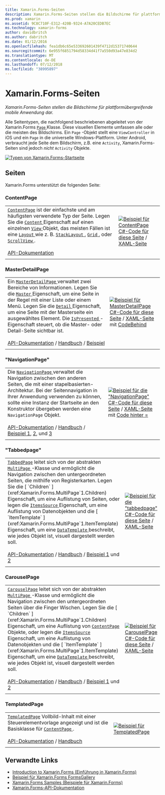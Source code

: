 ```yaml
---
title: Xamarin.Forms-Seiten
description: Xamarin.Forms-Seiten stellen die Bildschirme für plattformübergreifende mobile Anwendung dar. Dieser Artikel listet die Seiten, die in Xamarin.Forms enthalten sind.
ms.prod: xamarin
ms.assetid: 9C8C710F-E312-420B-9324-A7A20CEDB7EC
ms.technology: xamarin-forms
author: davidbritch
ms.author: dabritch
ms.date: 01/12/2016
ms.openlocfilehash: fea1db6c65e533692601439f4712d15371740644
ms.sourcegitcommit: 6e955f6851794d58334d41f7a550d93a47e834d2
ms.translationtype: MT
ms.contentlocale: de-DE
ms.lasthandoff: 07/12/2018
ms.locfileid: "38995897"
---
```

# <a name="xamarinforms-pages"></a>Xamarin.Forms-Seiten

_Xamarin.Forms-Seiten stellen die Bildschirme für plattformübergreifende mobile Anwendung dar._

Alle Seitentypen, die nachfolgend beschriebenen abgeleitet von der Xamarin.Forms [ `Page` ](xref:Xamarin.Forms.Page) Klasse. Diese visuellen Elemente umfassen alle oder die meisten des Bildschirms. Ein `Page` -Objekt stellt eine `ViewController` in iOS und ein `Page` in die universelle Windows-Plattform. Unter Android, verbraucht jede Seite dem Bildschirm, z.B. eine `Activity`, Xamarin.Forms-Seiten sind jedoch *nicht* `Activity` Objekte.

[ ![](pages-images/pages-sml.png "Typen von Xamarin.Forms-Startseite")](pages-images/pages.png#lightbox "Typen von Xamarin.Forms-Startseite")

## <a name="pages"></a>Seiten

Xamarin.Forms unterstützt die folgenden Seite:

<a name="contentPage" />

### <a name="contentpage"></a>ContentPage

|     |     |
| --- | --- |
| [`ContentPage`](xref:Xamarin.Forms.ContentPage) ist der einfachste und am häufigsten verwendete Typ der Seite. Legen Sie die [ `Content` ](xref:Xamarin.Forms.ContentPage.Content) Eigenschaft auf einen einzelnen [ `View` ](views.md) Objekt, das meisten Fällen ist eine [ `Layout` ](layouts.md) wie z. B. [ `StackLayout` ](layouts.md#stackLayout), [ `Grid` ](layouts.md#grid), oder [ `ScrollView` ](layouts.md#scrollView).<br /><br />[API-Dokumentation](xref:Xamarin.Forms.ContentPage) | [![Beispiel für ContentPage](pages-images/ContentPage.png "ContentPage Beispiel")](pages-images/ContentPage-Large.png#lightbox "ContentPage-Beispiel")<br />[C#-Code für diese Seite](https://github.com/xamarin/xamarin-forms-samples/blob/master/FormsGallery/FormsGallery/FormsGallery/CodeExamples/ContentPageDemoPage.cs) / [XAML-Seite](https://github.com/xamarin/xamarin-forms-samples/blob/master/FormsGallery/FormsGallery/FormsGallery/XamlExamples/ContentPageDemoPage.xaml) |
|     |     |

### <a name="masterdetailpage"></a>MasterDetailPage

|     |     |
| --- | --- |
| Ein [ `MasterDetailPage` ](xref:Xamarin.Forms.MasterDetailPage) verwaltet zwei Bereiche von Informationen. Legen Sie die [ `Master` ](xref:Xamarin.Forms.MasterDetailPage.Master) Eigenschaft, um eine Seite in der Regel mit einer Liste oder einem Menü. Legen Sie die [ `Detail` ](xref:Xamarin.Forms.MasterDetailPage.Detail) Eigenschaft, um eine Seite mit der Masterseite ein ausgewähltes Element. Die [ `IsPresented` ](xref:Xamarin.Forms.MasterDetailPage.IsPresented) -Eigenschaft steuert, ob die Master- oder Detail-Seite sichtbar ist.<br /><br />[API-Dokumentation](xref:Xamarin.Forms.MasterDetailPage) / [Handbuch](~/xamarin-forms/app-fundamentals/navigation/master-detail-page.md) / [Beispiel](https://developer.xamarin.com/samples/xamarin-forms/Navigation/MasterDetailPage/) | [![Beispiel für MasterDetailPage](pages-images/MasterDetailPage.png "MasterDetailPage Beispiel")](pages-images/MasterDetailPage-Large.png#lightbox "MasterDetailPage-Beispiel")<br />[C#-Code für diese Seite](https://github.com/xamarin/xamarin-forms-samples/blob/master/FormsGallery/FormsGallery/FormsGallery/CodeExamples/MasterDetailPageDemoPage.cs) / [XAML-Seite](https://github.com/xamarin/xamarin-forms-samples/blob/master/FormsGallery/FormsGallery/FormsGallery/XamlExamples/MasterDetailPageDemoPage.xaml) mit [CodeBehind](https://github.com/xamarin/xamarin-forms-samples/blob/master/FormsGallery/FormsGallery/FormsGallery/XamlExamples/MasterDetailPageDemoPage.xaml.cs) |
|     |     |

### <a name="navigationpage"></a>"NavigationPage"

|     |     |
| --- | --- |
| Die [ `NavigationPage` ](xref:Xamarin.Forms.NavigationPage) verwaltet die Navigation zwischen den anderen Seiten, die mit einer stapelbasierten-Architektur. Bei der Seitennavigation in Ihrer Anwendung verwenden zu können, sollte eine Instanz der Startseite an den Konstruktor übergeben werden eine `NavigationPage` Objekt.<br /><br />[API-Dokumentation](xref:Xamarin.Forms.NavigationPage) / [Handbuch](~/xamarin-forms/app-fundamentals/navigation/hierarchical.md) / [Beispiel 1](https://developer.xamarin.com/samples/xamarin-forms/Navigation/Hierarchical/), [2](https://developer.xamarin.com/samples/xamarin-forms/Navigation/PassingData/), und [3](https://developer.xamarin.com/samples/xamarin-forms/Navigation/LoginFlow/)  | [![Beispiel für die "NavigationPage"](pages-images/NavigationPage.png "\"NavigationPage\" Beispiel")](pages-images/NavigationPage-Large.png#lightbox "\"NavigationPage\"-Beispiel")<br />[C#-Code für diese Seite](https://github.com/xamarin/xamarin-forms-samples/blob/master/FormsGallery/FormsGallery/FormsGallery/CodeExamples/NavigationPageDemoPage.cs) / [XAML-Seite](https://github.com/xamarin/xamarin-forms-samples/blob/master/FormsGallery/FormsGallery/FormsGallery/XamlExamples/NavigationPageDemoPage.xaml) mit [Code hinter =](https://github.com/xamarin/xamarin-forms-samples/blob/master/FormsGallery/FormsGallery/FormsGallery/XamlExamples/NavigationPageDemoPage.xaml.cs) |
|     |     |

### <a name="tabbedpage"></a>"Tabbedpage"

|     |     |
| --- | --- |
| [`TabbedPage`](xref:Xamarin.Forms.TabbedPage) leitet sich von der abstrakten [ `MultiPage` ](xref:Xamarin.Forms.MultiPage`1) -Klasse und ermöglicht die Navigation zwischen den untergeordneten Seiten, die mithilfe von Registerkarten. Legen Sie die [ `Children` ](xref:Xamarin.Forms.MultiPage`1.Children) Eigenschaft, um eine Auflistung von Seiten, oder legen die [ `ItemsSource` ](xref:Xamarin.Forms.MultiPage`1.ItemsSource) Eigenschaft, um eine Auflistung von Datenobjekten und die [ `ItemTemplate` ](xref:Xamarin.Forms.MultiPage`1.ItemTemplate) Eigenschaft, um eine [ `DataTemplate` ](xref:Xamarin.Forms.DataTemplate) beschreibt, wie jedes Objekt ist, visuell dargestellt werden soll.<br /><br />[API-Dokumentation](xref:Xamarin.Forms.TabbedPage) / [Handbuch](~/xamarin-forms/app-fundamentals/navigation/tabbed-page.md) / [Beispiel 1](https://developer.xamarin.com/samples/xamarin-forms/Navigation/TabbedPage/) und [2](https://developer.xamarin.com/samples/xamarin-forms/Navigation/TabbedPageWithNavigationPage) | [![Beispiel für die "tabbedpage"](pages-images/TabbedPage.png "\"tabbedpage\" Beispiel")](pages-images/TabbedPage-Large.png#lightbox "\"tabbedpage\"-Beispiel")<br />[C#-Code für diese Seite](https://github.com/xamarin/xamarin-forms-samples/blob/master/FormsGallery/FormsGallery/FormsGallery/CodeExamples/TabbedPageDemoPage.cs) / [XAML-Seite](https://github.com/xamarin/xamarin-forms-samples/blob/master/FormsGallery/FormsGallery/FormsGallery/XamlExamples/TabbedPageDemoPage.xaml) |
|     |     |

### <a name="carouselpage"></a>CarouselPage

|     |     |
| --- | --- |
| [`CarouselPage`](xref:Xamarin.Forms.CarouselPage) leitet sich von der abstrakten [ `MultiPage` ](xref:Xamarin.Forms.MultiPage`1) -Klasse und ermöglicht die Navigation zwischen den untergeordneten Seiten über die Finger Wischen. Legen Sie die [ `Children` ](xref:Xamarin.Forms.MultiPage`1.Children) Eigenschaft, um eine Auflistung von [ `ContentPage` ](#contentPage) Objekte, oder legen die [ `ItemsSource` ](xref:Xamarin.Forms.MultiPage`1.ItemsSource) Eigenschaft, um eine Auflistung von Datenobjekten und die [ `ItemTemplate` ](xref:Xamarin.Forms.MultiPage`1.ItemTemplate) Eigenschaft, um eine [ `DataTemplate` ](xref:Xamarin.Forms.DataTemplate) beschreibt, wie jedes Objekt ist, visuell dargestellt werden soll.<br /><br />[API-Dokumentation](xref:Xamarin.Forms.CarouselPage) / [Handbuch](~/xamarin-forms/app-fundamentals/navigation/carousel-page.md) / [Beispiel 1](https://developer.xamarin.com/samples/xamarin-forms/Navigation/CarouselPage/) und [2](https://developer.xamarin.com/samples/xamarin-forms/Navigation/CarouselPageTemplate/) | [![Beispiel für CarouselPage](pages-images/CarouselPage.png "CarouselPage Beispiel")](pages-images/CarouselPage-Large.png#lightbox "CarouselPage-Beispiel")<br />[C#-Code für diese Seite](https://github.com/xamarin/xamarin-forms-samples/blob/master/FormsGallery/FormsGallery/FormsGallery/CodeExamples/CarouselPageDemoPage.cs) / [XAML-Seite](https://github.com/xamarin/xamarin-forms-samples/blob/master/FormsGallery/FormsGallery/FormsGallery/XamlExamples/CarouselPageDemoPage.xaml) |
|     |     |

### <a name="templatedpage"></a>TemplatedPage

|     |     |
| --- | --- |
| [`TemplatedPage`](xref:Xamarin.Forms.TemplatedPage) Vollbild-Inhalt mit einer Steuerelementvorlage angezeigt und ist die Basisklasse für [ `ContentPage` ](#contentPage).<br /><br />[API-Dokumentation](xref:Xamarin.Forms.TemplatedPage) / [Handbuch](~/xamarin-forms/app-fundamentals/templates/control-templates/index.md) | [![Beispiel für TemplatedPage](pages-images/TemplatedPage.png "TemplatedPage Beispiel")](pages-images/TemplatedPage.png "TemplatedPage-Beispiel") |
|     |     |

## <a name="related-links"></a>Verwandte Links

- [Introduction to Xamarin.Forms (Einführung in Xamarin.Forms)](~/xamarin-forms/get-started/introduction-to-xamarin-forms.md)
- [Beispiel für Xamarin.Forms FormsGallery](https://developer.xamarin.com/samples/FormsGallery/)
- [Xamarin.Forms Samples (Beispiele für Xamarin.Forms)](https://developer.xamarin.com/samples/xamarin-forms/all/)
- [Xamarin.Forms-API-Dokumentation](https://docs.microsoft.com/dotnet/api/xamarin.forms?view=xamarin-forms)
